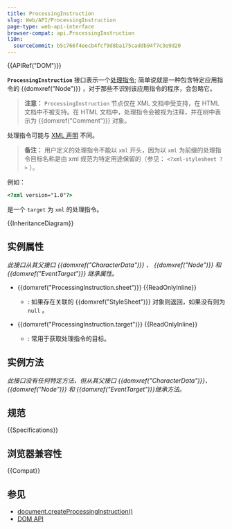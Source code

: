 ```yaml
---
title: ProcessingInstruction
slug: Web/API/ProcessingInstruction
page-type: web-api-interface
browser-compat: api.ProcessingInstruction
l10n:
  sourceCommit: b5c766f4eecb4fcf9d8ba175caddb94f7c3e9d20
---
```


{{APIRef("DOM")}}

**`ProcessingInstruction`** 接口表示一个[处理指令](https://www.w3.org/TR/xml/#sec-pi); 简单说就是一种包含特定应用指令的 {{domxref("Node")}} ，对于那些不识别该应用指令的程序，会忽略它。

> **注意：** `ProcessingInstruction` 节点仅在 XML 文档中受支持，在 HTML 文档中不被支持。在 HTML 文档中，处理指令会被视为注释，并在树中表示为 {{domxref("Comment")}} 对象。

处理指令可能与 [XML 声明](/zh-CN/docs/Web/XML/XML_introduction#xml_声明) 不同。

> **备注：** 用户定义的处理指令不能以 `xml` 开头，因为以 `xml` 为前缀的处理指令目标名称是由 xml 规范为特定用途保留的（参见： `<?xml-stylesheet ?>` ）。

例如：

```html
<?xml version="1.0"?>
```

是一个 `target` 为 `xml` 的处理指令。

{{InheritanceDiagram}}

## 实例属性

_此接口从其父接口 {{domxref("CharacterData")}} 、 {{domxref("Node")}} 和 {{domxref("EventTarget")}} 继承属性。_

- {{domxref("ProcessingInstruction.sheet")}} {{ReadOnlyInline}}

  - : 如果存在关联的 {{domxref("StyleSheet")}} 对象则返回，如果没有则为 `null` 。

- {{domxref("ProcessingInstruction.target")}} {{ReadOnlyInline}}
  - : 常用于获取处理指令的目标。

## 实例方法

_此接口没有任何特定方法，但从其父接口 {{domxref("CharacterData")}}、 {{domxref("Node")}} 和 {{domxref("EventTarget")}}继承方法。_

## 规范

{{Specifications}}

## 浏览器兼容性

{{Compat}}

## 参见

- [document.createProcessingInstruction()](/zh-CN/docs/Web/API/Document/createProcessingInstruction)
- [DOM API](/zh-CN/docs/Web/API/Document_Object_Model)
